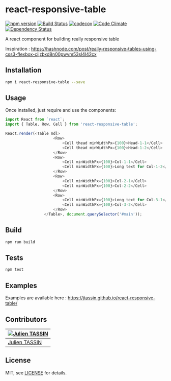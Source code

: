 # react-responsive-table
[![npm version](https://badge.fury.io/js/react-responsive-table.svg)](https://badge.fury.io/js/react-responsive-table) 
[![Build Status](https://travis-ci.org/jtassin/react-responsive-table.svg?branch=master)](https://travis-ci.org/jtassin/react-responsive-table)
[![codecov](https://codecov.io/gh/jtassin/react-responsive-table/branch/master/graph/badge.svg)](https://codecov.io/gh/jtassin/react-responsive-table)
[![Code Climate](https://codeclimate.com/github/jtassin/react-responsive-table/badges/gpa.svg)](https://codeclimate.com/github/jtassin/react-responsive-table)
[![Dependency Status](https://www.versioneye.com/user/projects/57b4cdc22236f4002b96697b/badge.png)](https://www.versioneye.com/user/projects/57b4cdc22236f4002b96697b)


A react component for building really responsive table

Inspiration : https://hashnode.com/post/really-responsive-tables-using-css3-flexbox-cijzbxd8n00pwvm53sl4l42cx

## Installation
```sh
npm i react-responsive-table --save
```

## Usage
Once installed, just require and use the components:
```javascript
import React from `react`;
import { Table, Row, Cell } from 'react-responsive-table';

React.render(<Table mdl>
                     <Row>
                         <Cell thead minWidthPx={100}>Head-1-1</Cell>
                         <Cell thead minWidthPx={100}>Head-1-2</Cell>
                     </Row>
                     <Row>
                         <Cell minWidthPx={100}>Col-1-1</Cell>
                         <Cell minWidthPx={100}>Long text for Col-1-2</Cell>
                     </Row>
                     <Row>
                         <Cell minWidthPx={100}>Col-2-1</Cell>
                         <Cell minWidthPx={100}>Col-2-2</Cell>
                     </Row>
                     <Row>
                         <Cell minWidthPx={100}>Long text for Col-3-1</Cell>
                         <Cell minWidthPx={100}>Col-3-2</Cell>
                     </Row>
                 </Table>, document.querySelector('#main'));
```

## Build
```sh
npm run build
```

## Tests

```sh
npm test
```

## Examples

Examples are available here : https://jtassin.github.io/react-responsive-table/

## Contributors

[![Julien TASSIN](https://avatars0.githubusercontent.com/u/1771191?v=3&s=144)](https://github.com/roylee0704/) |
---|
[Julien TASSIN](https://github.com/jtassin) |

## License

MIT, see [LICENSE](/LICENSE) for details.
